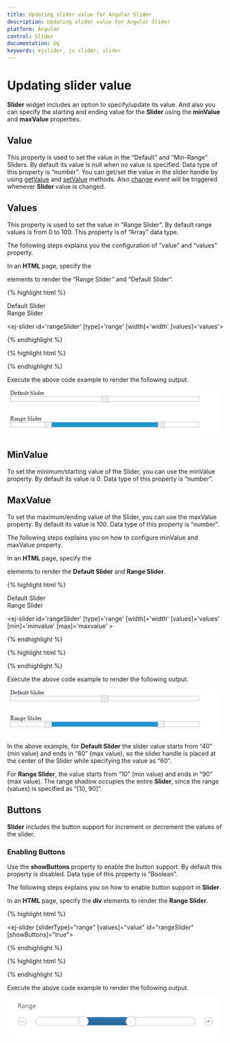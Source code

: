 ```yaml
---
title: Updating slider value for Angular Slider
description: Updating slider value for Angular Slider
platform: Angular
control: Slider
documentation: Ug
keywords: ejslider, js slider, slider
---
```


# Updating slider value

**Slider** widget includes an option to specify/update its value. And also you can specify the starting and ending value for the **Slider** using the **minValue** and **maxValue** properties.

## Value

This property is used to set the value in the “Default” and “Min-Range” Sliders. By default its value is null when no value is specified. Data type of this property is “number”. You can get/set the value in the slider handle by using [getValue](https://help.syncfusion.com/api/angular/ejslider#methods:getvalue) and [setValue](https://help.syncfusion.com/api/angular/ejslider#methods:setValue) methods.
Also [change](https://help.syncfusion.com/api/angular/ejslider#events:change) event will be triggered whenever **Slider** value is changed.

## Values

This property is used to set the value in “Range Slider”. By default range values is from 0 to 100. This property is of “Array” data type.

The following steps explains you the configuration of “value” and “values” property.

In an **HTML** page, specify the **<div>** elements to render the “Range Slider” and “Default Slider”.

{% highlight html %}

<div>Default Slider</div>
<ej-slider id='defaultSlider' [type]='default' [width]='width' [value]='value'></ej-slider>

<div>Range Slider</div>

<ej-slider id='rangeSlider' [type]='range' [width]='width' [values]='values'></ej-slider>

{% endhighlight %}

{% highlight html %}

<script>

import { Component } from '@angular/core';
import { SliderModule } from '@syncfusion/ej2-ng-inputs';

@Component({
    selector: 'control-content',
    templateUrl: 'app/components/slider/slider.component.html'',
})
export class DefaultSliderComponent {
    public value: number = '60';
    public default : string = 'default';  
}
</script>

<script>

import { Component } from '@angular/core';
import { SliderModule } from '@syncfusion/ej2-ng-inputs';

@Component({
    selector: 'control-content',
    templateUrl: 'app/components/slider/slider.component.html'',
})
export class RangeSliderComponent {
    public values: number = [10,90];
    public range: string ='range';  
}
</script>

{% endhighlight %}

Execute the above code example to render the following output.


![](Updating-slider-value_images/Updating-slider-value_img1.png) 

## MinValue

To set the minimum/starting value of the Slider, you can use the minValue property. By default its value is 0. Data type of this property is “number”.

## MaxValue

To set the maximum/ending value of the Slider, you can use the maxValue property. By default its value is 100. Data type of this property is “number”.

The following steps explains you on how to configure minValue and maxValue property.

In an **HTML** page, specify the **<div>** elements to render the **Default Slider** and **Range Slider**.


{% highlight html %}

<div>Default Slider</div>
<ej-slider id='defaultSlider' [type]='default' [width]='width' [value]='value' 
[min]='minValue' [max]='maxValue' ></ej-slider>

<div>Range Slider</div>

<ej-slider id='rangeSlider' [type]='range' [width]='width' [values]='values' [min]='minvalue' [max]='maxvalue' ></ej-slider>

{% endhighlight %}

{% highlight html %}

<script>

import { Component } from '@angular/core';
import { SliderModule } from '@syncfusion/ej2-ng-inputs';

@Component({
    selector: 'control-content',
    templateUrl: 'app/components/slider/slider.component.html'',
})
export class DefaultSliderComponent {
    public value: number = '60';
    public default : string = 'default';  
    public minValue : string = '40';
    public maxValue : string = '80';

}
</script>

<script>

import { Component } from '@angular/core';
import { SliderModule } from '@syncfusion/ej2-ng-inputs';

@Component({
    selector: 'control-content',
    templateUrl: 'app/components/slider/slider.component.html'',
})
export class RangeSliderComponent {
    public values: number = [10,90];
    public range: string ='range';
    public minValue : string = '10';
    public maxValue : string = '90';
    
}
</script>

{% endhighlight %}

Execute the above code example to render the following output.

![](Updating-slider-value_images/Updating-slider-value_img2.png) 

In the above example, for **Default Slider** the slider value starts from “40” (min value) and ends in “80” (max value), so the slider handle is placed at the center of the Slider while specifying the value as “60”.

For **Range Slider**, the value starts from “10” (min value) and ends in “90” (max value). The range shadow occupies the entire **Slider**, since the range (values) is specified as “[10, 90]”.

## Buttons

**Slider** includes the button support for increment or decrement the values of the slider.

### Enabling Buttons

Use the **showButtons** property to enable the button support. By default this property is disabled. Data type of this property is “Boolean”.

The following steps explains you on how to enable button support in **Slider**.

In an **HTML** page, specify the **div** elements to render the **Range Slider.**

{% highlight html %}

<ej-slider [sliderType]="range" [values]="value" id="rangeSlider" [showButtons]="true">
</ej-slider>

{% endhighlight %}

{% highlight html %}

 <script>

import { Component } from '@angular/core';
import { SliderModule } from '@syncfusion/ej2-ng-inputs';

@Component({
    selector: 'control-content',
    templateUrl: 'app/components/slider/slider.component.html'',
})
export class DefaultSliderComponent {
    public value: number[] = [30,60];
}

</script>

{% endhighlight %}

Execute the above code example to render the following output.

![](Button-Support_images/Button-Support_img1.png)